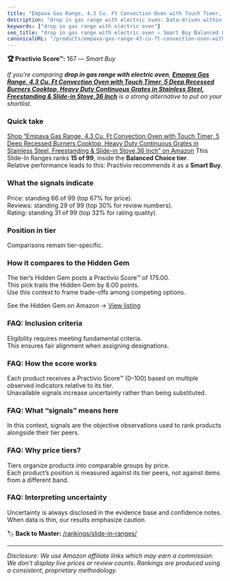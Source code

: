 ```yaml
---
title: "Empava Gas Range, 4.3 Cu. Ft Convection Oven with Touch Timer, 5 Deep Recessed Burners Cooktop, Heavy Duty Continuous Grates in Stainless Steel, Freestanding & Slide-in Stove,36 Inch"
description: "drop in gas range with electric oven: Data-driven within Balanced Choice ranking using the Practivio Score™. Positioned by quality, value, demand, findability,…"
keywords: ["drop in gas range with electric oven"]
seo_title: "drop in gas range with electric oven — Smart Buy Balanced Choice (2025)"
canonicalURL: "/products/empava-gas-range-43-cu-ft-convection-oven-with-touch-timer-5-deep-recessed-burners-cooktop-heavy-duty-continuous-grates-in-stainless-steel-freestanding-slide-in-stove36-inch-B0DTHMZ337/"
---
```


**🏆 Practivio Score™:** 167 — _Smart Buy_


*If you're comparing **drop in gas range with electric oven**, **[Empava Gas Range, 4.3 Cu. Ft Convection Oven with Touch Timer, 5 Deep Recessed Burners Cooktop, Heavy Duty Continuous Grates in Stainless Steel, Freestanding & Slide-in Stove,36 Inch](https://www.amazon.com/dp/B0DTHMZ337?tag=practivio-20)** is a strong alternative to put on your shortlist.*
### Quick take
[Shop “Empava Gas Range, 4.3 Cu. Ft Convection Oven with Touch Timer, 5 Deep Recessed Burners Cooktop, Heavy Duty Continuous Grates in Stainless Steel, Freestanding & Slide-in Stove,36 Inch” on Amazon](https://www.amazon.com/dp/B0DTHMZ337?tag=practivio-20)
This Slide-In Ranges ranks **15 of 99**, inside the **Balanced Choice tier**.  
Relative performance leads to this: Practivio recommends it as a **Smart Buy**.

### What the signals indicate
Price: standing 66 of 99 (top 67% for price).  
Reviews: standing 29 of 99 (top 30% for review numbers).  
Rating: standing 31 of 99 (top 32% for rating quality).  

### Position in tier
Comparisons remain tier-specific.

### How it compares to the Hidden Gem
The tier’s Hidden Gem posts a Practivio Score™ of 175.00.  
This pick trails the Hidden Gem by 8.00 points.  
Use this context to frame trade-offs among competing options.  

See the Hidden Gem on Amazon → [View listing](https://www.amazon.com/dp/B0CMZPPJZY?tag=practivio-20)

### FAQ: Inclusion criteria
Eligibility requires meeting fundamental criteria.  
This ensures fair alignment when assigning designations.

### FAQ: How the score works
Each product receives a Practivio Score™ (0–100) based on multiple observed indicators relative to its tier.  
Unavailable signals increase uncertainty rather than being substituted.

### FAQ: What “signals” means here
In this context, signals are the objective observations used to rank products alongside their tier peers.

### FAQ: Why price tiers?
Tiers organize products into comparable groups by price.  
Each product’s position is measured against its tier peers, not against items from a different band.

### FAQ: Interpreting uncertainty
Uncertainty is always disclosed in the evidence base and confidence notes.  
When data is thin, our results emphasize caution.


🏷️ **Back to Master:** [/rankings/slide-in-ranges/](/rankings/slide-in-ranges/)

---
_Disclosure: We use Amazon affiliate links which may earn a commission. We don’t display live prices or review counts. Rankings are produced using a consistent, proprietary methodology._
